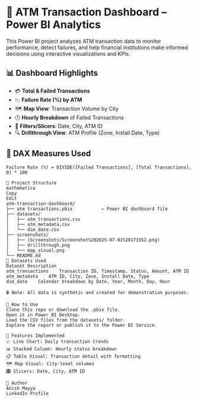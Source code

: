 # 🏧 ATM Transaction Dashboard – Power BI Analytics

This Power BI project analyzes ATM transaction data to monitor performance, detect failures, and help financial institutions make informed decisions using interactive visualizations and KPIs.

## 📊 Dashboard Highlights

- 💳 **Total & Failed Transactions**
- 📉 **Failure Rate (%) by ATM**
- 🗺️ **Map View**: Transaction Volume by City
- 🕒 **Hourly Breakdown** of Failed Transactions
- 📅 **Filters/Slicers**: Date, City, ATM ID
- 🔍 **Drillthrough View**: ATM Profile (Zone, Install Date, Type)

## 🧾 DAX Measures Used

```DAX
Failure Rate (%) = DIVIDE([Failed Transactions], [Total Transactions], 0) * 100

📁 Project Structure
mathematica
Copy
Edit
atm-transaction-dashboard/
├── atm transactions.pbix           ← Power BI dashboard file
├── datasets/
│   ├── atm_transactions.csv
│   ├── atm_metadata.csv
│   └── dim_date.csv
├── screenshots/
│   ├── (Screenshots/Screenshot%202025-07-01%20171552.png)
│   ├── drillthrough.png
│   └── map_visual.png
└── README.md
📂 Datasets Used
Dataset	Description
atm_transactions	Transaction ID, Timestamp, Status, Amount, ATM ID
atm_metadata	ATM ID, City, Zone, Install Date, Type
dim_date	Calendar breakdown by Date, Year, Month, Day, Hour

🔒 Note: All data is synthetic and created for demonstration purposes.

🚀 How to Use
Clone this repo or download the .pbix file.
Open it in Power BI Desktop.
Load the CSV files from the datasets/ folder.
Explore the report or publish it to the Power BI Service.

🔁 Features Implemented
📈 Line Chart: Daily transaction trends
📊 Stacked Column: Hourly status breakdown
📋 Table Visual: Transaction detail with formatting
🗺️ Map Visual: City-level volumes
🎛️ Slicers: Date, City, ATM ID

👤 Author
Anish Mayya
LinkedIn Profile

